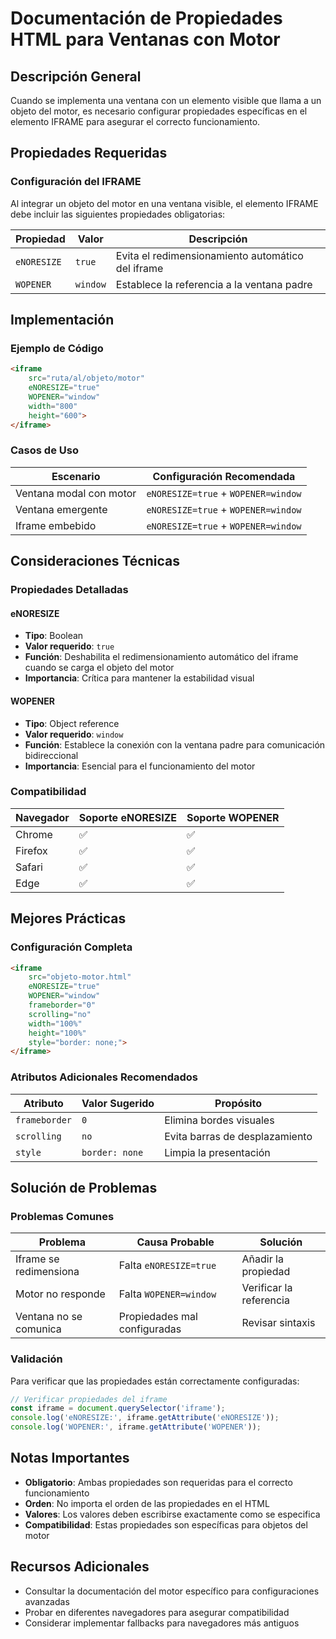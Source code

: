 # Documentación de Propiedades HTML para Ventanas con Motor

## Descripción General

Cuando se implementa una ventana con un elemento visible que llama a un objeto del motor, es necesario configurar propiedades específicas en el elemento IFRAME para asegurar el correcto funcionamiento.

## Propiedades Requeridas

### Configuración del IFRAME

Al integrar un objeto del motor en una ventana visible, el elemento IFRAME debe incluir las siguientes propiedades obligatorias:

| Propiedad | Valor | Descripción |
|-----------|-------|-------------|
| `eNORESIZE` | `true` | Evita el redimensionamiento automático del iframe |
| `WOPENER` | `window` | Establece la referencia a la ventana padre |

## Implementación

### Ejemplo de Código

```html
<iframe 
    src="ruta/al/objeto/motor"
    eNORESIZE="true"
    WOPENER="window"
    width="800"
    height="600">
</iframe>
```

### Casos de Uso

| Escenario | Configuración Recomendada |
|-----------|---------------------------|
| Ventana modal con motor | `eNORESIZE=true` + `WOPENER=window` |
| Ventana emergente | `eNORESIZE=true` + `WOPENER=window` |
| Iframe embebido | `eNORESIZE=true` + `WOPENER=window` |

## Consideraciones Técnicas

### Propiedades Detalladas

#### eNORESIZE
- **Tipo**: Boolean
- **Valor requerido**: `true`
- **Función**: Deshabilita el redimensionamiento automático del iframe cuando se carga el objeto del motor
- **Importancia**: Crítica para mantener la estabilidad visual

#### WOPENER
- **Tipo**: Object reference
- **Valor requerido**: `window`
- **Función**: Establece la conexión con la ventana padre para comunicación bidireccional
- **Importancia**: Esencial para el funcionamiento del motor

### Compatibilidad

| Navegador | Soporte eNORESIZE | Soporte WOPENER |
|-----------|-------------------|-----------------|
| Chrome | ✅ | ✅ |
| Firefox | ✅ | ✅ |
| Safari | ✅ | ✅ |
| Edge | ✅ | ✅ |

## Mejores Prácticas

### Configuración Completa

```html
<iframe 
    src="objeto-motor.html"
    eNORESIZE="true"
    WOPENER="window"
    frameborder="0"
    scrolling="no"
    width="100%"
    height="100%"
    style="border: none;">
</iframe>
```

### Atributos Adicionales Recomendados

| Atributo | Valor Sugerido | Propósito |
|----------|----------------|-----------|
| `frameborder` | `0` | Elimina bordes visuales |
| `scrolling` | `no` | Evita barras de desplazamiento |
| `style` | `border: none` | Limpia la presentación |

## Solución de Problemas

### Problemas Comunes

| Problema | Causa Probable | Solución |
|----------|----------------|----------|
| Iframe se redimensiona | Falta `eNORESIZE=true` | Añadir la propiedad |
| Motor no responde | Falta `WOPENER=window` | Verificar la referencia |
| Ventana no se comunica | Propiedades mal configuradas | Revisar sintaxis |

### Validación

Para verificar que las propiedades están correctamente configuradas:

```javascript
// Verificar propiedades del iframe
const iframe = document.querySelector('iframe');
console.log('eNORESIZE:', iframe.getAttribute('eNORESIZE'));
console.log('WOPENER:', iframe.getAttribute('WOPENER'));
```

## Notas Importantes

- **Obligatorio**: Ambas propiedades son requeridas para el correcto funcionamiento
- **Orden**: No importa el orden de las propiedades en el HTML
- **Valores**: Los valores deben escribirse exactamente como se especifica
- **Compatibilidad**: Estas propiedades son específicas para objetos del motor

## Recursos Adicionales

- Consultar la documentación del motor específico para configuraciones avanzadas
- Probar en diferentes navegadores para asegurar compatibilidad
- Considerar implementar fallbacks para navegadores más antiguos